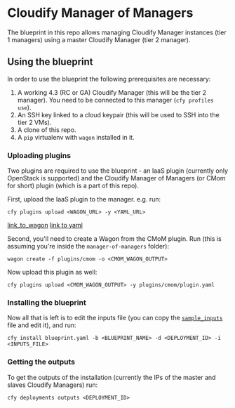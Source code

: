 # Cloudify Manager of Managers

The blueprint in this repo allows managing Cloudify Manager instances
(tier 1 managers) using a master Cloudify Manager (tier 2 manager).

## Using the blueprint

In order to use the blueprint the following prerequisites are
necessary:

1. A working 4.3 (RC or GA) Cloudify Manager (this will be the tier 2
manager). You need to be connected to this manager (`cfy profiles use`).
1. An SSH key linked to a cloud keypair (this will be used to SSH
into the tier 2 VMs).
1. A clone of this repo.
1. A `pip` virtualenv with `wagon` installed in it.

### Uploading plugins

Two plugins are required to use the blueprint - an IaaS plugin
(currently only OpenStack is supported) and the Cloudify Manager of
Managers (or CMom for short) plugin (which is a part of this repo).

First, upload the IaaS plugin to the manager. e.g. run:

```
cfy plugins upload <WAGON_URL> -y <YAML_URL>
```

[link_to_wagon](https://github.com/cloudify-cosmo/cloudify-openstack-plugin/releases/download/2.5.2/cloudify_openstack_plugin-2.5.2-py27-none-linux_x86_64-centos-Core.wgn)
[link to yaml](https://github.com/cloudify-cosmo/cloudify-openstack-plugin/releases/download/2.5.2/plugin.yaml)

Second, you'll need to create a Wagon from the CMoM plugin. Run (this
is assuming you're inside the `manager-of-managers` folder):
```
wagon create -f plugins/cmom -o <CMOM_WAGON_OUTPUT>
```

Now upload this plugin as well:

```
cfy plugins upload <CMOM_WAGON_OUTPUT> -y plugins/cmom/plugin.yaml
```


### Installing the blueprint

Now all that is left is to edit the inputs file (you can copy the
[`sample_inputs`](sample_input.yaml) file and edit it), and run:

```
cfy install blueprint.yaml -b <BLUEPRINT_NAME> -d <DEPLOYMENT_ID> -i <INPUTS_FILE>
```

### Getting the outputs

To get the outputs of the installation (currently the IPs of the master
and slaves Cloudify Managers) run:

```
cfy deployments outputs <DEPLOYMENT_ID>
```